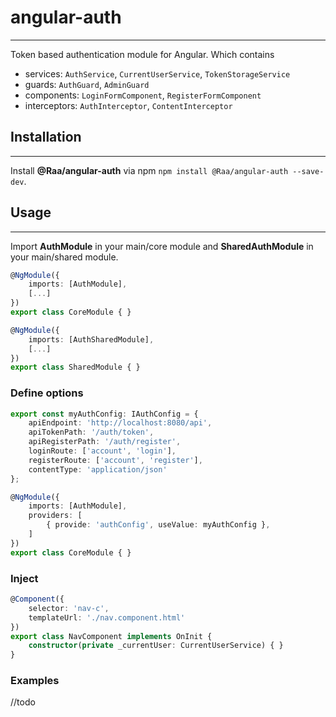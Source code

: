 # angular-auth
---
Token based authentication module for Angular. 
Which contains
- services: `AuthService`, `CurrentUserService`, `TokenStorageService`
- guards: `AuthGuard`, `AdminGuard`
- components: `LoginFormComponent`, `RegisterFormComponent`
- interceptors: `AuthInterceptor`, `ContentInterceptor`


## Installation
---
Install **@Raa/angular-auth** via npm `npm install @Raa/angular-auth --save-dev`.

## Usage
---
Import **AuthModule** in your main/core module and **SharedAuthModule** in your main/shared module. 
```typescript
@NgModule({
	imports: [AuthModule],
	[...]
})
export class CoreModule { }

@NgModule({
	imports: [AuthSharedModule],
	[...]
})
export class SharedModule { }
```

### Define options
```typescript
export const myAuthConfig: IAuthConfig = {
	apiEndpoint: 'http://localhost:8080/api',
	apiTokenPath: '/auth/token',
	apiRegisterPath: '/auth/register',
	loginRoute: ['account', 'login'],
	registerRoute: ['account', 'register'],
	contentType: 'application/json'
};

@NgModule({
	imports: [AuthModule],
	providers: [
		{ provide: 'authConfig', useValue: myAuthConfig },	
	]
})
export class CoreModule { }
```

### Inject
```typescript
@Component({
    selector: 'nav-c',
    templateUrl: './nav.component.html'
})
export class NavComponent implements OnInit {
    constructor(private _currentUser: CurrentUserService) { }
}
```


### Examples
//todo